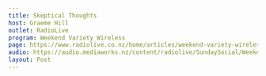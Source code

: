 ```yaml
---
title: Skeptical Thoughts
host: Graeme Hill
outlet: RadioLive
program: Weekend Variety Wireless
page: https://www.radiolive.co.nz/home/articles/weekend-variety-wireless/2018/02/skeptical-thoughts---cannabis--the-asa-and-the-roundness-of-the-.html
audio: https://audio.mediaworks.nz/content/radiolive/SundaySocial/Weekend_Variety_Wireless_skeptics.mp3
layout: Post
---
```


<page-radio />
